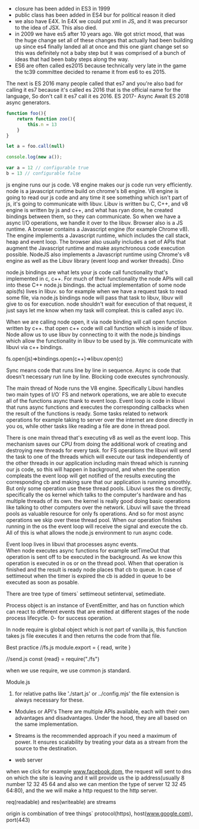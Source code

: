 - closure has been added in ES3 in 1999
- public class has been added in ES4 bur for political reason it died
- we also have E4X. In E4X we could put xml in JS, and it was precursor to the idea of JSX. This also died.
- in 2009 we have es5 after 10 years ago. We got strict mood, 
that was the huge change set all of these changes that actually had been building up since es4 finally landed all at once and this one giant change set so this was definitely not a baby step but it was comprised of a bunch of ideas that had been baby steps along the way.
- ES6 are often called es2015 because technically very late in the game the tc39 committee decided to rename it from es6 to es 2015.

The next is ES 2016 many people called that es7 and you're also bad for calling it
es7 because it's called es 2016 that is the official name for the language, So don't call it es7 call it es 2016.
ES 2017- Async Await
ES 2018 async generators.
```js 
function foo(){
    return function zoo(){
        this.n = 13
    }
}

let a = foo.call(null)

console.log(new a());
```

```js
var a = 12 // configurable true
b = 13 // configurable false
```
js engine runs our js code.
V8 engine makes our js code run very efficiently.
node is a javascript runtime build on chrome's b8 engine.
V8 engine is going to read our js code and any time it see something which isn't part of js, it's going to communicate with libuv.
Libuv is written bu C, C++, and v8 engine is written by js and c++, and what has ryan done, he created bindings between them, so they can communicate.
So when we have a async I/O operations, we handle it over to the libuv.
Browser also is a JS runtime.
A browser contains a Javascript engine (for example Chrome v8). The engine implements a Javascript runtime, which includes the call stack, heap and event loop. The browser also usually includes a set of APIs that augment the Javascript runtime and make asynchronous code execution possible. NodeJS also implements a Javascript runtime using Chrome's v8 engine as well as the Libuv library (event loop and worker threads).
Dino

node.js bindings are what lets your js code call functionality that's implemented in c, c++.
For much of their functionality the node APIs will call into these C++ node.js bindings. 
the actual implementation of some node apis(fs) lives in libuv.
so for example when we have a request task to read some file, via node.js bindings node will pass that task to libuv, libuv will give to os for execution.
node shouldn't wait for execution of that request, it just says let me know when my task will compleat. this is called asyc i/o.

When we are calling node open, it via node binding will call open function written by c++.
that open c++ code will call function which is inside of libuv. Node allow us to use libuv by connecting to it with the node.js bindings which allow the functionality in libuv to be used by js.  We communicate with libuvi via c++ bindings. 

fs.open(js)=>bindings.open(c++)=>libuv.open(c)

Sync means code that runs line by line in sequence. Async is code that doesn't necessary run line by line. 
Blocking code executes synchronously.


The main thread of Node runs the V8 engine.
Specifically Libuvi handles two main types of I/O` FS and network operations, we are able to execute all of the functions async thank to event loop. Event loop is code in libuvi that runs async functions and executes the corresponding callbacks when the result of the functions is ready. 
Some tasks related to network operations for example taking to server over the internet are done directly in you os, while other tasks like reading a file are done in thread pool. 

There is one main thread that's executing v8 as well as the event loop. This mechanism saves our CPU from doing the additional work of creating and destroying new threads for every task. 
for FS operations the libuvi will send the task to one of the threads which will execute our task independently of the other threads in our application including main thread which is running our js code, so this will happen in background, and when the operation compleats the event loop will get notified of the results executing the corresponding cb and making sure that our application is running smoothly. 
But only some operation use these thread pools. Libuvi uses the os directly, specifically the os kernel which talks to the computer's hardware and has multiple threads of its own. the kernel is really good doing basic operations like talking to other computers over the network. 
Libuvi will save the thread pools as valuable resource for only fs operations. And so for most async operations we skip over these  thread pool. When our operation finishes running in the os the event loop will receive the signal and execute the cb.
All of this is what allows the node.js environment to run async code. 


Event loop lives in libuvi that processes async events.  
When node executes async functions for example setTimeOut that operation is sent off to be executed in the background. As we know this operation is executed in os or on the thread pool. When that operation is finished and the result is ready node places that cb to queue.
In case of settimeout when the timer is expired the cb is added in queue to be executed as soon as posable. 

There are tree type of timers` settimeout setinterval, setimediate.




Process object is an instance of EventEmitter, and has on function which can react to different events that are emited at  different stages of the node process lifecycle. 0- for success operation.

In node require is global object which is not part of vanilla js, this function takes js file executes it and then returns the code from that file.


Best practice
//fs.js
module.export = {
    read,
    write
}

//send.js
const {read} = require("./fs")

when we use require, we use common js standard.

Module.js

1. for relative paths like './start.js' or ../config.mjs' the file extension is always necessary for these.


- Modules or API's
There are multiple APIs available, each with their own advantages and disadvantages. Under the hood, they are all based on the same implementation. 
- Streams is the recommended approach if you need a maximum of power. It ensures scalability by treating your data as a stream from the source to the destination. 

- web server

when we click for example www.facebook.dom, the request will sent to dns on which the site is leaving and  it will provide us the ip address(usually 8 number 12 32 45 64 and also we can mention the type of server 12 32 45 64:80), and the we will make a http request to the http server. 

req(readable) and res(writeable) are streams

origin is combination of tree things` protocol(https), host(www.google.com), port(443)